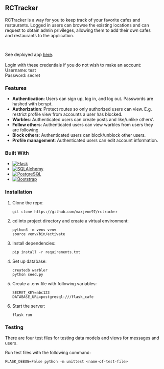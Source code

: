 <!-- ABOUT THE PROJECT -->
## RCTracker

<!-- [![Product Name Screen Shot][product-screenshot]](https://example.com) -->

RCTracker is a way for you to keep track of your favorite cafes and restaurants.
Logged in users can browse the existing locations and can request to obtain admin privileges,
allowing them to add their own cafes and restaurants to the application.

<br/>

See deployed app <a href="https://rctracker.onrender.com/">here</a>.
<br/>
<br/>
Login with these credentials if you do not wish to make an account:
<br/>
Username: test
<br/>
Password: secret

### Features
* __Authentication__: Users can sign up, log in, and log out. Passwords are hashed with bcrypt.
* __Authorization__: Protect routes so only authorized users can view. E.g. restrict profile view from accounts a user has blocked.
* __Warbles__: Authenticated users can create posts and like/unlike others'.
* __Follow others__: Authenticated users can view warbles from users they are following.
* __Block others__: Authenticated users can block/unblock other users.
* __Profile management__: Authenticated users can edit account information.


### Built With

* [![Flask][Flask.com]][Flask-url]
* [![SQLAlchemy][SQLAlchemy.com]][SQLAlchemy-url]
* [![PostgreSQL][PostgreSQL.com]][PostgreSQL-url]
* [![Bootstrap][Bootstrap.com]][Bootstrap-url]


<!-- SET UP -->
### Installation

1. Clone the repo:
   ```
   git clone https://github.com/maxjeon97/rctracker
   ```
2. cd into project directory and create a virtual environment:
   ```
   python3 -m venv venv
   source venv/bin/activate
   ```
3. Install dependencies:
   ```
   pip install -r requirements.txt
   ```
 4. Set up database:
    ```
    createdb warbler
    python seed.py
    ```
5. Create a .env file with following variables:
    ```
    SECRET_KEY=abc123
    DATABASE_URL=postgresql:///flask_cafe
    ```
6. Start the server:
    ```
    flask run
    ```



<!-- TESTING EXAMPLES -->
### Testing

There are four test files for testing data models and views for messages and users.

Run test files with the following command:

```
FLASK_DEBUG=False python -m unittest <name-of-test-file>
```



<!-- MARKDOWN LINKS & IMAGES -->
<!-- https://www.markdownguide.org/basic-syntax/#reference-style-links -->
[contributors-shield]: https://img.shields.io/github/contributors/othneildrew/Best-README-Template.svg?style=for-the-badge
[contributors-url]: https://github.com/othneildrew/Best-README-Template/graphs/contributors
[forks-shield]: https://img.shields.io/github/forks/othneildrew/Best-README-Template.svg?style=for-the-badge
[forks-url]: https://github.com/othneildrew/Best-README-Template/network/members
[stars-shield]: https://img.shields.io/github/stars/othneildrew/Best-README-Template.svg?style=for-the-badge
[stars-url]: https://github.com/othneildrew/Best-README-Template/stargazers
[issues-shield]: https://img.shields.io/github/issues/othneildrew/Best-README-Template.svg?style=for-the-badge
[issues-url]: https://github.com/othneildrew/Best-README-Template/issues
[license-shield]: https://img.shields.io/github/license/othneildrew/Best-README-Template.svg?style=for-the-badge
[license-url]: https://github.com/othneildrew/Best-README-Template/blob/master/LICENSE.txt
[linkedin-shield]: https://img.shields.io/badge/-LinkedIn-black.svg?style=for-the-badge&logo=linkedin&colorB=555
[linkedin-url]: https://linkedin.com/in/othneildrew
[product-screenshot]: images/screenshot.png
[React.js]: https://img.shields.io/badge/React-20232A?style=for-the-badge&logo=react&logoColor=61DAFB
[React-url]: https://reactjs.org/
[Bootstrap.com]: https://img.shields.io/badge/Bootstrap-563D7C?style=for-the-badge&logo=bootstrap&logoColor=white
[Bootstrap-url]: https://getbootstrap.com
[Flask.com]: https://img.shields.io/badge/Flask-000000?style=for-the-badge&logo=flask&logoColor=white
[Flask-url]: https://flask.palletsprojects.com/en/3.0.x/
[PostgreSQL.com]: https://img.shields.io/badge/PostgreSQL-4169E1?style=for-the-badge&logo=postgresql&logoColor=white
[PostgreSQL-url]: https://www.postgresql.org/
[SQLAlchemy.com]: https://img.shields.io/badge/SQLAlchemy-D71F00?style=for-the-badge&logo=sqlalchemy&logoColor=white
[SQLAlchemy-url]: https://www.sqlalchemy.org/
